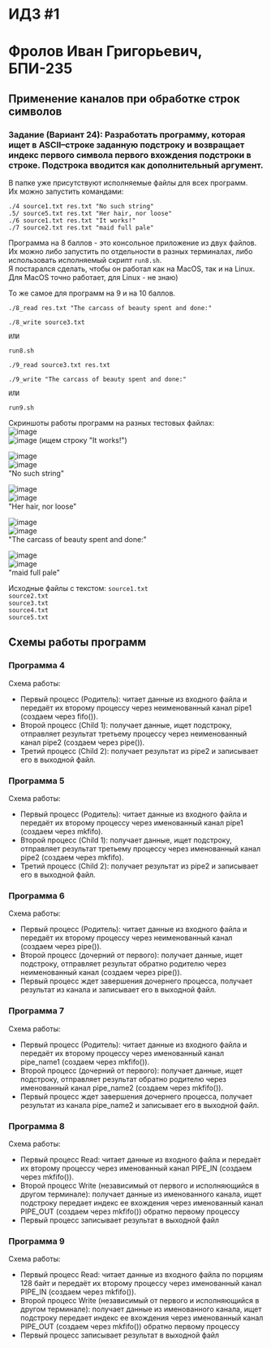 # ИДЗ #1
# Фролов Иван Григорьевич, БПИ-235

## Применение каналов при обработке строк символов

### Задание (Вариант 24): Разработать программу, которая ищет в ASCII–строке заданную подстроку и возвращает индекс первого символа первого вхождения подстроки в строке. Подстрока вводится как дополнительный аргумент.

В папке уже присутствуют исполняемые файлы для всех программ.  
Их можно запустить командами:  

`./4 source1.txt res.txt "No such string"`  
`.5/ source5.txt res.txt "Her hair, nor loose"`  
`./6 source1.txt res.txt "It works!"`  
`./7 source2.txt res.txt "maid full pale"`  

Программа на 8 баллов - это консольное приложение из двух файлов.  
Их можно либо запустить по отдельности в разных терминалах, либо использовать исполняемый скрипт `run8.sh`.  
Я постарался сделать, чтобы он работал как на MacOS, так и на Linux.  
Для MacOS точно работает, для Linux - не знаю)  

То же самое для программ на 9 и на 10 баллов.  

```
./8_read res.txt "The carcass of beauty spent and done:"

./8_write source3.txt

ИЛИ

run8.sh
```

```
./9_read source3.txt res.txt 

./9_write "The carcass of beauty spent and done:"

ИЛИ

run9.sh
```

Скриншоты работы программ на разных тестовых файлах:  
![image](https://github.com/user-attachments/assets/50fa0bbd-88af-49e5-9f2b-4d1b39b7aaad)  
![image](https://github.com/user-attachments/assets/16b91122-97a9-4dd1-b820-0293c36b6cbb)
(ищем строку "It works!")

![image](https://github.com/user-attachments/assets/bfb20694-e0fc-438d-9e58-c26776a02d12)  
![image](https://github.com/user-attachments/assets/b70e9356-2240-43d5-b5de-6ef545677187)  
"No such string"  

![image](https://github.com/user-attachments/assets/7bd73dcb-55b7-402f-b5d0-d8d123d8776e)  
![image](https://github.com/user-attachments/assets/938caf65-ae84-464c-8a93-fc5c470c427a)  
"Her hair, nor loose"  

![image](https://github.com/user-attachments/assets/293948ec-57bb-429b-879a-71f3dae3beae)  
![image](https://github.com/user-attachments/assets/8e447add-fd91-42d7-8fd7-cc1c2b727c89)  
"The carcass of beauty spent and done:"  

![image](https://github.com/user-attachments/assets/5bebde18-d680-4705-b838-b7e0328392d5)  
![image](https://github.com/user-attachments/assets/1efde004-fce7-4c96-978f-d53e975d74df)  
"maid full pale"  


Исходные файлы с текстом: 
`source1.txt`  
`source2.txt`  
`source3.txt`  
`source4.txt`  
`source5.txt`  


## Схемы работы программ 

### Программа 4
 Схема работы:  
 * Первый процесс (Родитель): читает данные из входного файла и передаёт их второму процессу через неименованный канал pipe1 (создаем через fifo()).  
 * Второй процесс (Child 1): получает данные, ищет подстроку, отправляет результат третьему процессу через неименованный канал pipe2 (создаем через pipe()).  
 * Третий процесс (Child 2): получает результат из pipe2 и записывает его в выходной файл.

### Программа 5
 Схема работы:  
 * Первый процесс (Родитель): читает данные из входного файла и передаёт их второму процессу через именованный канал pipe1 (создаем через mkfifo).  
 * Второй процесс (Child 1): получает данные, ищет подстроку, отправляет результат третьему процессу через именованный канал pipe2 (создаем через mkfifo).  
 * Третий процесс (Child 2): получает результат из pipe2 и записывает его в выходной файл.  

### Программа 6
 Схема работы:  
 * Первый процесс (Родитель): читает данные из входного файла и передаёт их второму процессу через неименованный канал (создаем через pipe()).  
 * Второй процесс (дочерний от первого): получает данные, ищет подстроку, отправляет результат обратно родителю через неименованный канал (создаем через pipe()).  
 * Первый процесс ждет завершения дочернего процесса, получает результат из канала и записывает его в выходной файл.  

### Программа 7
Схема работы:  
 * Первый процесс (Родитель): читает данные из входного файла и передаёт их второму процессу через именованный канал pipe_name1 (создаем через mkfifo()).  
 * Второй процесс (дочерний от первого): получает данные, ищет подстроку, отправляет результат обратно родителю через именованный канал pipe_name2 (создаем через mkfifo()).  
 * Первый процесс ждет завершения дочернего процесса, получает результат из канала pipe_name2 и записывает его в выходной файл.  

### Программа 8
Схема работы:  
 * Первый процесс Read: читает данные из входного файла и передаёт их второму процессу через именованный канал PIPE_IN (создаем через mkfifo()).  
 * Второй процесс Write (независимый от первого и исполняющийся в другом терминале): получает данные из именованного канала, ищет подстроку передает индекс ее вхождения через именованный канал PIPE_OUT (создаем через mkfifo()) обратно первому процессу  
 * Первый процесс записывает результат в выходной файл  

### Программа 9
Схема работы:  
 * Первый процесс Read: читает данные из входного файла по порциям 128 байт и передаёт их второму процессу через именованный канал PIPE_IN (создаем через mkfifo()).  
 * Второй процесс Write (независимый от первого и исполняющийся в другом терминале): получает данные из именованного канала, ищет подстроку передает индекс ее вхождения через именованный канал PIPE_OUT (создаем через mkfifo()) обратно первому процессу  
 * Первый процесс записывает результат в выходной файл  


